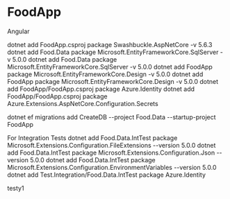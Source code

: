 # FoodApp
Angular

dotnet add FoodApp.csproj package Swashbuckle.AspNetCore -v 5.6.3
dotnet add Food.Data package Microsoft.EntityFrameworkCore.SqlServer -v 5.0.0
dotnet add Food.Data package Microsoft.EntityFrameworkCore.SqlServer -v 5.0.0
dotnet add FoodApp package  Microsoft.EntityFrameworkCore.Design -v 5.0.0
dotnet add FoodApp package  Microsoft.EntityFrameworkCore.Design -v 5.0.0
dotnet add FoodApp/FoodApp.csproj package Azure.Identity
dotnet add FoodApp/FoodApp.csproj package Azure.Extensions.AspNetCore.Configuration.Secrets


dotnet ef migrations add CreateDB --project Food.Data --startup-project FoodApp


For Integration Tests
dotnet add Food.Data.IntTest package Microsoft.Extensions.Configuration.FileExtensions --version 5.0.0
dotnet add Food.Data.IntTest package Microsoft.Extensions.Configuration.Json --version 5.0.0
dotnet add Food.Data.IntTest package Microsoft.Extensions.Configuration.EnvironmentVariables --version 5.0.0
dotnet add Test.Integration/Food.Data.IntTest package  Azure.Identity

testy1
